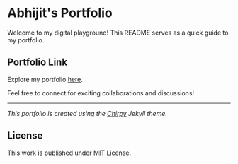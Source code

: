 # Abhijit's Portfolio

Welcome to my digital playground! This README serves as a quick guide to my portfolio.

## Portfolio Link

Explore my portfolio [here](https://abhijitmore.github.io).

Feel free to connect for exciting collaborations and discussions!

---

*This portfolio is created using the [Chirpy](https://github.com/cotes2020/chirpy-starter) Jekyll theme.*

## License

This work is published under [MIT][mit] License.

[gem]: https://rubygems.org/gems/jekyll-theme-chirpy
[chirpy]: https://github.com/cotes2020/jekyll-theme-chirpy/
[use-template]: https://github.com/cotes2020/chirpy-starter/generate
[CD]: https://en.wikipedia.org/wiki/Continuous_deployment
[mit]: https://github.com/cotes2020/chirpy-starter/blob/master/LICENSE
